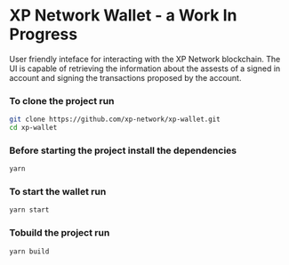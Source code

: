 # XP Network Wallet - a Work In Progress
User friendly inteface for interacting with the XP Network blockchain.
The UI is capable of retrieving the information about the assests of a signed in account and signing the transactions proposed by the account.

### To clone the project run
```bash
git clone https://github.com/xp-network/xp-wallet.git
cd xp-wallet
```

### Before starting the project install the dependencies
```bash
yarn
```

### To start the wallet run
```bash
yarn start
```

### Tobuild the project run
```bash
yarn build
```